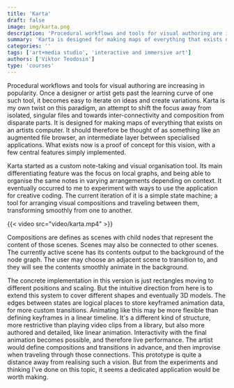 ```yaml
---
title: 'Karta'
draft: false
image: img/karta.png
description: 'Procedural workflows and tools for visual authoring are increasing in popularity. Once a designer or artist gets past the learning curve of one such tool, it becomes easy to iterate on ideas and create variations. Karta is my own twist on this paradigm, an attempt to shift the focus away from isolated, singular files and towards inter-connectivity and composition from disparate parts.'
summary: 'Karta is designed for making maps of everything that exists on an artists computer. It should therefore be thought of as something like an augmented file browser, an intermediate layer between specialised applications.'
categories: ''
tags: ['art+media studio', 'interactive and immersive art']
authors: ['Viktor Teodosin']
type: 'courses'
---
```


Procedural workflows and tools for visual authoring are increasing in popularity. Once a designer or artist gets past the learning curve of one such tool, it becomes easy to iterate on ideas and create variations. Karta is my own twist on this paradigm, an attempt to shift the focus away from isolated, singular files and towards inter-connectivity and composition from disparate parts. It is designed for making maps of everything that exists on an artists computer. It should therefore be thought of as something like an augmented file browser, an intermediate layer between specialised applications. What exists now is a proof of concept for this vision, with a few central features simply implemented. 

Karta started as a custom note-taking and visual organisation tool. Its main differentiating feature was the focus on local graphs, and being able to organise the same notes in varying arrangements depending on context. It eventually occurred to me to experiment with ways to use the application for creative coding. The current iteration of it is a simple state machine; a tool for arranging visual compositions and traveling between them, transforming smoothly from one to another. 

{{< video  src="video/karta.mp4" >}}

Compositions are defines as scenes with child nodes that represent the content of those scenes. Scenes may also be connected to other scenes. The currently active scene has its contents output to the background of the node graph. The user may choose an adjacent scene to transition to, and they will see the contents smoothly animate in the background. 

The concrete implementation in this version is just rectangles moving to different positions and scaling. But the intuitive direction from here is to extend this system to cover different shapes and eventually 3D models. The edges between states are logical places to store keyframed animation data, for more custom transitions. Animating like this may be more flexible than defining keyframes in a linear timeline. It's a different kind of structure, more restrictive than playing video clips from a library, but also more authored and detailed, like linear animation.  Interactivity with the final animation becomes possible, and therefore live performance. The artist would define compositions and transitions in advance, and then improvise when traveling through those connections. This prototype is quite a distance away from realising such a vision. But from the experiments and thinking I've done on this topic, it seems a dedicated application would be worth making. 


